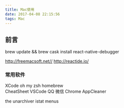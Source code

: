 ```yaml
---
title: Mac使用
date: 2017-04-08 22:15:56
tags: Mac
---
```


## 前言
brew update && brew cask install react-native-debugger

http://freemacsoft.net//
http://reactide.io/



### 常用软件
XCode
oh my zsh
homebrew  
CheatSheet 
VSCode
QQ
微信
Chrome
AppCleaner

the unarchiver
istat menus




